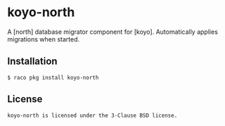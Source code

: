 # koyo-north

A [north] database migrator component for [koyo].  Automatically
applies migrations when started.

## Installation

    $ raco pkg install koyo-north

## License

    koyo-north is licensed under the 3-Clause BSD license.
